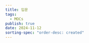 ```yaml
---
title: 입문
tags:
  - MOCs
publish: true
date: 2024-11-12
sorting-spec: "order-desc: created"
---
```


```folder-index-content

```
